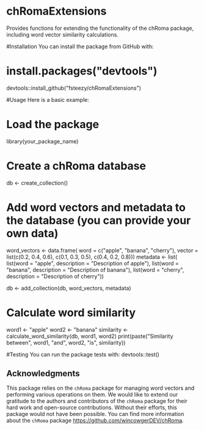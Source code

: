 # chRomaExtensions
Provides functions for extending the functionality of the chRoma package, including word vector similarity calculations. 

#Installation
You can install the package from GitHub with:
# install.packages("devtools")
devtools::install_github("fsteezy/chRomaExtensions")

#Usage
Here is a basic example:
# Load the package
library(your_package_name)

# Create a chRoma database
db <- create_collection()

# Add word vectors and metadata to the database (you can provide your own data)
word_vectors <- data.frame(
  word = c("apple", "banana", "cherry"),
  vector = list(c(0.2, 0.4, 0.6), c(0.1, 0.3, 0.5), c(0.4, 0.2, 0.8)))
metadata <- list(
  list(word = "apple", description = "Description of apple"),
  list(word = "banana", description = "Description of banana"),
  list(word = "cherry", description = "Description of cherry"))

db <- add_collection(db, word_vectors, metadata)

# Calculate word similarity
word1 <- "apple"
word2 <- "banana"
similarity <- calculate_word_similarity(db, word1, word2)
print(paste("Similarity between", word1, "and", word2, "is", similarity))

#Testing
You can run the package tests with:
devtools::test()

## Acknowledgments
This package relies on the `chRoma` package for managing word vectors and performing various operations on them. We would like to extend our gratitude to the authors and contributors of the `chRoma` package for their hard work and open-source contributions. Without their efforts, this package would not have been possible. You can find more information about the `chRoma` package https://github.com/wincowgerDEV/chRoma.
